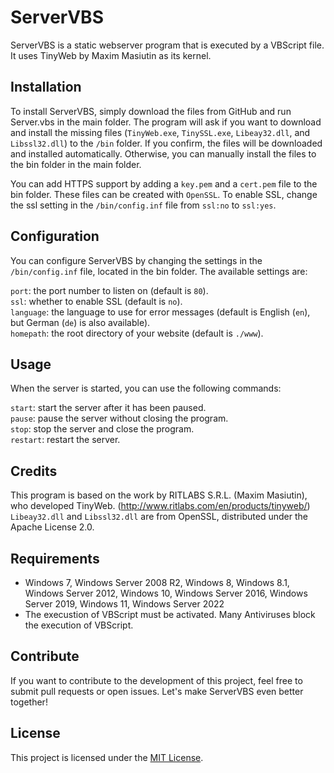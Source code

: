 # ServerVBS
ServerVBS is a static webserver program that is executed by a VBScript file. It uses TinyWeb by Maxim Masiutin as its kernel.

## Installation
To install ServerVBS, simply download the files from GitHub and run Server.vbs in the main folder. The program will ask if you want to download and install the missing files (`TinyWeb.exe`, `TinySSL.exe`, `Libeay32.dll`, and `Libssl32.dll`) to the `/bin` folder. If you confirm, the files will be downloaded and installed automatically. Otherwise, you can manually install the files to the bin folder in the main folder.

You can add HTTPS support by adding a `key.pem` and a `cert.pem` file to the bin folder. These files can be created with `OpenSSL`. To enable SSL, change the ssl setting in the `/bin/config.inf` file from `ssl:no` to `ssl:yes`.

## Configuration
You can configure ServerVBS by changing the settings in the `/bin/config.inf` file, located in the bin folder. The available settings are:

`port`: the port number to listen on (default is `80`).  
`ssl`: whether to enable SSL (default is `no`).  
`language`: the language to use for error messages (default is English (`en`), but German (`de`) is also available).  
`homepath`: the root directory of your website (default is `./www`).  

## Usage
When the server is started, you can use the following commands:

`start`: start the server after it has been paused.  
`pause`: pause the server without closing the program.  
`stop`: stop the server and close the program.  
`restart`: restart the server.  

## Credits
This program is based on the work by RITLABS S.R.L. (Maxim Masiutin), who developed TinyWeb. (http://www.ritlabs.com/en/products/tinyweb/)  
`Libeay32.dll` and `Libssl32.dll` are from OpenSSL, distributed under the Apache License 2.0.

## Requirements
- Windows 7, Windows Server 2008 R2, Windows 8, Windows 8.1, Windows Server 2012, Windows 10, Windows Server 2016, Windows Server 2019, Windows 11, Windows Server 2022  
- The execustion of VBScript must be activated. Many Antiviruses block the execution of VBScript.

## Contribute
If you want to contribute to the development of this project, feel free to submit pull requests or open issues. Let's make ServerVBS even better together!

## License
This project is licensed under the [MIT License](LICENSE).
